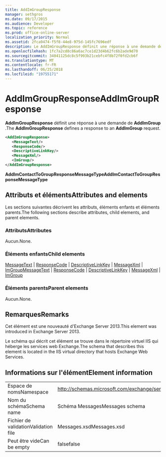 ```yaml
---
title: AddImGroupResponse
manager: sethgros
ms.date: 09/17/2015
ms.audience: Developer
ms.topic: reference
ms.prod: office-online-server
localization_priority: Normal
ms.assetid: 2fca9474-f5f8-44e8-975d-145fc7696edf
description: Le AddImGroupResponse définit une réponse à une demande de AddImGroup.
ms.openlocfilehash: 1fc7a2cd8c86a6ac7ce1d23d4b62fc6b2ade9d70
ms.sourcegitcommit: 34041125dc8c5f993b21cebfc4f8b72f0fd2cb6f
ms.translationtype: MT
ms.contentlocale: fr-FR
ms.lasthandoff: 06/25/2018
ms.locfileid: "19755171"
---
```

# <a name="addimgroupresponse"></a><span data-ttu-id="9f50d-103">AddImGroupResponse</span><span class="sxs-lookup"><span data-stu-id="9f50d-103">AddImGroupResponse</span></span>

<span data-ttu-id="9f50d-104">**AddImGroupResponse** définit une réponse à une demande de **AddImGroup** .</span><span class="sxs-lookup"><span data-stu-id="9f50d-104">The **AddImGroupResponse** defines a response to an **AddImGroup** request.</span></span> 
  
```XML
<AddImGroupResponse>
   <MessageText/>
   <ResponseCode/>
   <DescriptiveLinkKey/>
   <MessageXml/>
   <ImGroup/>
</AddImGroupResponse>
```

 <span data-ttu-id="9f50d-105">**AddImContactToGroupResponseMessageType**</span><span class="sxs-lookup"><span data-stu-id="9f50d-105">**AddImContactToGroupResponseMessageType**</span></span>
## <a name="attributes-and-elements"></a><span data-ttu-id="9f50d-106">Attributs et éléments</span><span class="sxs-lookup"><span data-stu-id="9f50d-106">Attributes and elements</span></span>

<span data-ttu-id="9f50d-107">Les sections suivantes décrivent les attributs, éléments enfants et éléments parents.</span><span class="sxs-lookup"><span data-stu-id="9f50d-107">The following sections describe attributes, child elements, and parent elements.</span></span>
  
### <a name="attributes"></a><span data-ttu-id="9f50d-108">Attributs</span><span class="sxs-lookup"><span data-stu-id="9f50d-108">Attributes</span></span>

<span data-ttu-id="9f50d-109">Aucun.</span><span class="sxs-lookup"><span data-stu-id="9f50d-109">None.</span></span>
  
### <a name="child-elements"></a><span data-ttu-id="9f50d-110">Éléments enfants</span><span class="sxs-lookup"><span data-stu-id="9f50d-110">Child elements</span></span>

<span data-ttu-id="9f50d-111">[MessageText](messagetext.md) | [ResponseCode](responsecode.md) | [DescriptiveLinkKey](descriptivelinkkey.md) | [MessageXml](messagexml.md) | [ImGroup](imgroup.md)</span><span class="sxs-lookup"><span data-stu-id="9f50d-111">[MessageText](messagetext.md) | [ResponseCode](responsecode.md) | [DescriptiveLinkKey](descriptivelinkkey.md) | [MessageXml](messagexml.md) | [ImGroup](imgroup.md)</span></span>
  
### <a name="parent-elements"></a><span data-ttu-id="9f50d-112">Éléments parents</span><span class="sxs-lookup"><span data-stu-id="9f50d-112">Parent elements</span></span>

<span data-ttu-id="9f50d-113">Aucun.</span><span class="sxs-lookup"><span data-stu-id="9f50d-113">None.</span></span>
  
## <a name="remarks"></a><span data-ttu-id="9f50d-114">Remarques</span><span class="sxs-lookup"><span data-stu-id="9f50d-114">Remarks</span></span>

<span data-ttu-id="9f50d-115">Cet élément est une nouveauté d'Exchange Server 2013.</span><span class="sxs-lookup"><span data-stu-id="9f50d-115">This element was introduced in Exchange Server 2013.</span></span>
  
<span data-ttu-id="9f50d-116">Le schéma qui décrit cet élément se trouve dans le répertoire virtuel IIS qui héberge les services web Exchange.</span><span class="sxs-lookup"><span data-stu-id="9f50d-116">The schema that describes this element is located in the IIS virtual directory that hosts Exchange Web Services.</span></span>
  
## <a name="element-information"></a><span data-ttu-id="9f50d-117">Informations sur l'élément</span><span class="sxs-lookup"><span data-stu-id="9f50d-117">Element information</span></span>

|||
|:-----|:-----|
|<span data-ttu-id="9f50d-118">Espace de noms</span><span class="sxs-lookup"><span data-stu-id="9f50d-118">Namespace</span></span>  <br/> |http://schemas.microsoft.com/exchange/services/2006/messages  <br/> |
|<span data-ttu-id="9f50d-119">Nom du schéma</span><span class="sxs-lookup"><span data-stu-id="9f50d-119">Schema name</span></span>  <br/> |<span data-ttu-id="9f50d-120">Schéma Messages</span><span class="sxs-lookup"><span data-stu-id="9f50d-120">Messages schema</span></span>  <br/> |
|<span data-ttu-id="9f50d-121">Fichier de validation</span><span class="sxs-lookup"><span data-stu-id="9f50d-121">Validation file</span></span>  <br/> |<span data-ttu-id="9f50d-122">Messages.xsd</span><span class="sxs-lookup"><span data-stu-id="9f50d-122">Messages.xsd</span></span>  <br/> |
|<span data-ttu-id="9f50d-123">Peut être vide</span><span class="sxs-lookup"><span data-stu-id="9f50d-123">Can be empty</span></span>  <br/> |<span data-ttu-id="9f50d-124">false</span><span class="sxs-lookup"><span data-stu-id="9f50d-124">false</span></span>  <br/> |
   

